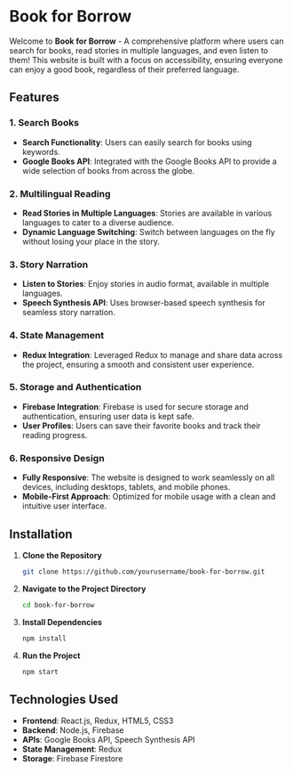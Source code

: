 # Book for Borrow

Welcome to **Book for Borrow** - A comprehensive platform where users can search for books, read stories in multiple languages, and even listen to them! This website is built with a focus on accessibility, ensuring everyone can enjoy a good book, regardless of their preferred language.

## Features

### 1. Search Books
- **Search Functionality**: Users can easily search for books using keywords.
- **Google Books API**: Integrated with the Google Books API to provide a wide selection of books from across the globe.

### 2. Multilingual Reading
- **Read Stories in Multiple Languages**: Stories are available in various languages to cater to a diverse audience.
- **Dynamic Language Switching**: Switch between languages on the fly without losing your place in the story.

### 3. Story Narration
- **Listen to Stories**: Enjoy stories in audio format, available in multiple languages.
- **Speech Synthesis API**: Uses browser-based speech synthesis for seamless story narration.

### 4. State Management
- **Redux Integration**: Leveraged Redux to manage and share data across the project, ensuring a smooth and consistent user experience.

### 5. Storage and Authentication
- **Firebase Integration**: Firebase is used for secure storage and authentication, ensuring user data is kept safe.
- **User Profiles**: Users can save their favorite books and track their reading progress.

### 6. Responsive Design
- **Fully Responsive**: The website is designed to work seamlessly on all devices, including desktops, tablets, and mobile phones.
- **Mobile-First Approach**: Optimized for mobile usage with a clean and intuitive user interface.

## Installation

1. **Clone the Repository**
   ```bash
   git clone https://github.com/yourusername/book-for-borrow.git
2. **Navigate to the Project Directory**
   ```bash
   cd book-for-borrow

3. **Install Dependencies**
   ```bash
   npm install

4. **Run the Project**
   ```bash
   npm start

## Technologies Used

- **Frontend**: React.js, Redux, HTML5, CSS3
- **Backend**: Node.js, Firebase
- **APIs**: Google Books API, Speech Synthesis API
- **State Management**: Redux
- **Storage**: Firebase Firestore
